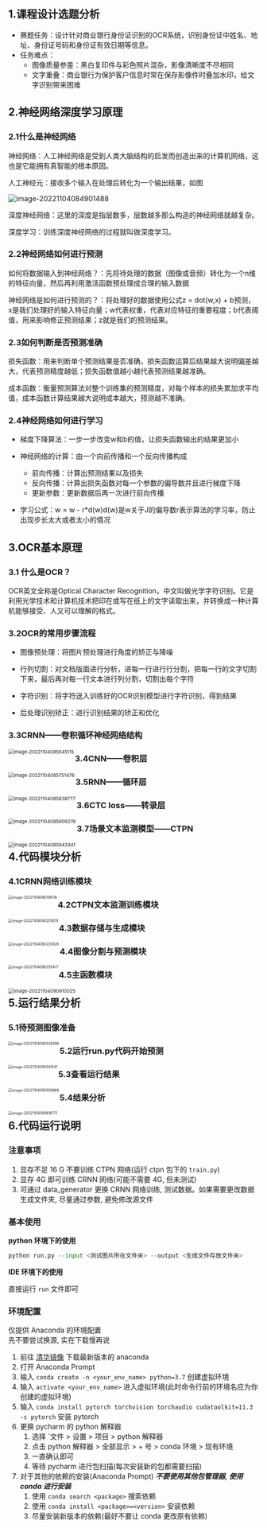 ## 1.课程设计选题分析

- 赛题任务：设计针对商业银行身份证识别的OCR系统，识别身份证中姓名、地址、身份证号码和身份证有效日期等信息。
- 任务难点：
  - 图像质量参差：黑白复印件与彩色照片混杂，影像清晰度不尽相同
  - 文字重叠：商业银行为保护客户信息时常在保存影像件时叠加水印，给文字识别带来困难

## 2.神经网络深度学习原理

### 2.1什么是神经网络

神经网络：人工神经网络是受到人类大脑结构的启发而创造出来的计算机网络，这也是它能拥有真智能的根本原因。

人工神经元：接收多个输入在处理后转化为一个输出结果，如图

![image-20221104084901488](img/image-20221104084901488.png)

深度神经网络：这里的深度是指层数多，层数越多那么构造的神经网络就越复杂。

深度学习：训练深度神经网络的过程就叫做深度学习。

### 2.2神经网络如何进行预测

如何将数据输入到神经网络？：先将待处理的数据（图像或音频）转化为一个n维的特征向量，然后再利用激活函数预处理成合理的输入数据

神经网络是如何进行预测的？：将处理好的数据使用公式z = dot(w,x) + b预测，x是我们处理好的输入特征向量；w代表权重，代表对应特征的重要程度；b代表阈值，用来影响修正预测结果；z就是我们的预测结果。

### 2.3如何判断是否预测准确

损失函数：用来判断单个预测结果是否准确，损失函数运算后结果越大说明偏差越大，代表预测精度越低；损失函数值越小越代表预测结果越准确。

成本函数：衡量预测算法对整个训练集的预测精度，对每个样本的损失累加求平均值，成本函数计算结果越大说明成本越大，预测越不准确。

### 2.4神经网络如何进行学习

- 梯度下降算法：一步一步改变w和b的值，让损失函数输出的结果更加小

- 神经网络的计算：由一个向前传播和一个反向传播构成
  - 前向传播：计算出预测结果以及损失
  - 反向传播：计算出损失函数对每一个参数的偏导数并且进行梯度下降
  - 更新参数：更新数据后再一次进行前向传播

- 学习公式：w = w - r*d(w)d(w)是w关于J的偏导数r表示算法的学习率，防止出现步长太大或者太小的情况



## 3.OCR基本原理

### 3.1 什么是OCR？

OCR英文全称是Optical Character Recognition，中文叫做光学字符识别。它是利用光学技术和计算机技术把印在或写在纸上的文字读取出来，并转换成一种计算机能够接受、人又可以理解的格式。

### 3.2OCR的常用步骤流程

- 图像预处理：将图片预处理进行角度的矫正与降噪

- ⾏列切割：对⽂档版⾯进⾏分析，进每⼀⾏进⾏⾏分割，把每⼀⾏的⽂字切割下来，最后再对每⼀⾏⽂本进⾏列分割，切割出每个字符

- 字符识别：将字符送⼊训练好的OCR识别模型进⾏字符识别，得到结果

- 后处理识别矫正：进⾏识别结果的矫正和优化

### 3.3CRNN——卷积循环神经网络结构

<img src="img/image-20221104085545115.png" alt="image-20221104085545115" style="zoom: 67%;" align='left'/>

### 3.4CNN——卷积层

<img src="img/image-20221104085751476.png" alt="image-20221104085751476" style="zoom:67%;" align='left'/>

### 3.5RNN——循环层

<img src="img/image-20221104085838777.png" alt="image-20221104085838777" style="zoom:67%;" align='left'/>

### 3.6CTC loss——转录层

<img src="img/image-20221104085909276.png" alt="image-20221104085909276" style="zoom:67%;" align='left'/>

### 3.7场景文本监测模型——CTPN

<img src="img/image-20221104085943341.png" alt="image-20221104085943341" style="zoom:67%;" align='left'/>



## 4.代码模块分析

### 4.1CRNN网络训练模块

<img src="img/image-20221104090146116.png" alt="image-20221104090146116" style="zoom:50%;" align='left'/>

### 4.2CTPN文本监测训练模块

<img src="img/image-20221104090201679.png" alt="image-20221104090201679" style="zoom:50%;" align='left'/>

### 4.3数据存储与生成模块

<img src="img/image-20221104090220926.png" alt="image-20221104090220926" style="zoom: 50%;" align='left' />

### 4.4图像分割与预测模块

<img src="img/image-20221104090255471.png" alt="image-20221104090255471" style="zoom:50%;" align='left'/>

### 4.5主函数模块

<img src="img/image-20221104090910025.png" alt="image-20221104090910025" style="zoom:67%;" align='left'/>



## 5.运行结果分析

### 5.1待预测图像准备

<img src="img/image-20221104090526596.png" alt="image-20221104090526596" style="zoom:50%;" align='left'/>

### 5.2运行run.py代码开始预测

<img src="img/image-20221104090541541.png" alt="image-20221104090541541" style="zoom:50%;" align='left'/>

### 5.3查看运行结果

<img src="img/image-20221104090558969.png" alt="image-20221104090558969" style="zoom:50%;" align='left'/>

### 5.4结果分析

<img src="img/image-20221104090616771.png" alt="image-20221104090616771" style="zoom:50%;" align='left'/>



## 6.代码运行说明

### 注意事项

1. 显存不足 16 G 不要训练 CTPN 网络(运行 ctpn 包下的 `train.py`)
2. 显存 4G 即可训练 CRNN 网络(可能不需要 4G, 但未测试)
3. 可通过 data_generator 更换 CRNN 网络训练, 测试数据。如果需要更改数据生成文件夹, 尽量通过参数, 避免修改源文件

### 基本使用
**python 环境下的使用**
```python
python run.py --input <测试图片所在文件夹> --output <生成文件存放文件夹>
```

**IDE 环境下的使用**

直接运行 `run` 文件即可

### 环境配置
仅提供 Anaconda 的环境配置\
先不要尝试换源, 实在下载慢再说
1. 前往 [清华镜像](https://mirrors.tuna.tsinghua.edu.cn/anaconda/archive/) 下载最新版本的 anaconda
2. 打开 Anaconda Prompt
3. 输入 `conda create -n <your_env_name> python=3.7` 创建虚拟环境
4. 输入 `activate <your_env_name>` 进入虚拟环境(此时命令行前的环境名应为你创建的虚拟环境)
5. 输入 `conda install pytorch torchvision torchaudio cudatoolkit=11.3 -c pytorch` 安装 pytorch
6. 更换 pycharm 的 python 解释器
   1. 选择 `文件 > 设置 > 项目 > python 解释器
   2. 点击 python 解释器 > 全部显示 > + 号 > conda 环境 > 现有环境
   3. 一直确认即可
   4. 等待 pycharm 进行包扫描(每次安装新的包都需要扫描)
7. 对于其他的依赖的安装(Anaconda Prompt)
   **_不要使用其他包管理器, 使用 conda 进行安装_**
   1. 使用 `conda search <package>` 搜索依赖
   2. 使用 `conda install <package>=<version>` 安装依赖
   3. 尽量安装新版本的依赖(最好不要让 conda 更改原有依赖)
